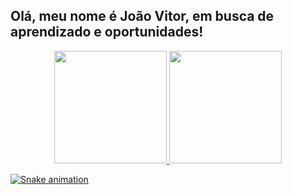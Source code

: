 ## Olá, meu nome é João Vitor, em busca de aprendizado e oportunidades!

<div align="center">
  <a href="https://github.com/joaovmorais">
  <img height="180em" src="https://github-readme-stats.vercel.app/api?username=joaovmorais&show_icons=true&theme=dark&include_all_commits=true&count_private=true"/>
  <img height="180em" src="https://github-readme-stats.vercel.app/api/top-langs/?username=joaovmorais&layout=compact&langs_count=7&theme=dark"/>
   </div>


![Snake animation](https://github.com/joaovmorais/joaovmorais/blob/output/github-contribution-grid-snake.svg)
 
